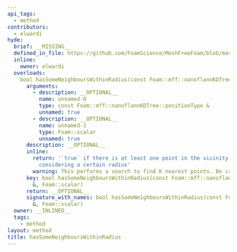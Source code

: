 ```yaml
---
api_tags:
  - method
contributors:
  - elwardi
hyde:
  brief: __MISSING__
  defined_in_file: https://github.com/FoamScience/MeshFreeFoam/blob/master/src/meshfree/kdTrees/nanoflannKDTree/nanoflannKDTree.H
  inline:
    owner: elwardi
  overloads:
    bool hasSomeNeighboursWithinRadius(const Foam::mff::nanoflannKDTree::positionType &, Foam::scalar):
      arguments:
        - description: __OPTIONAL__
          name: unnamed-0
          type: const Foam::mff::nanoflannKDTree::positionType &
          unnamed: true
        - description: __OPTIONAL__
          name: unnamed-1
          type: Foam::scalar
          unnamed: true
      description: __OPTIONAL__
      inline:
        return: '`true` if there is at least one point in the vicinity of a point,
          considering a certain radius'
        warning: This performs a search to find K nearest points. Be careful
      key: bool hasSomeNeighboursWithinRadius(const Foam::mff::nanoflannKDTree::positionType
        &, Foam::scalar)
      return: __OPTIONAL__
      signature_with_names: bool hasSomeNeighboursWithinRadius(const Foam::mff::nanoflannKDTree::positionType
        &, Foam::scalar)
  owner: __INLINED__
  tags:
    - method
layout: method
title: hasSomeNeighboursWithinRadius
---
```

